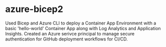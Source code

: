 # azure-bicep2

Used Bicep and Azure CLI to deploy a Container App Environment with a basic 'hello-world' Container App along with Log Analytics and Application Insights. Created an Azure serivce principal to manage secure authentication for GitHub deployment workflows for CI/CD. 